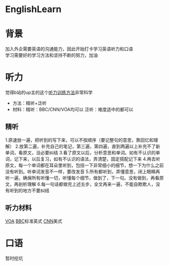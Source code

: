 # EnglishLearn

# 背景
加入外企需要英语的沟通能力，因此开始打卡学习英语听力和口语  
学习需要好的学习方法和坚持不断的努力，加油

# 听力
觉得b站的up主的这个[听力训练方法](https://www.bilibili.com/video/BV1i3411y7h1?spm_id_from=333.999.0.0)非常科学  

- 方法：精听+泛听
- 材料：精听：BBC/CNN/VOA均可以  泛听：难度适中的都可以

## 精听
1.原速放一遍，把听到的写下来，可以不按顺序（要记整句的意思，靠回忆和理解）
2.放第二遍，补充自己的笔记，第三遍，第四遍，直到两遍以上补充不了新单词，看原文，没必要纠结
3.看了原文以后，分析意思和单词。如有不认识的单词，记下来，以后复习，如有不认识的语法，弄清楚，固定搭配记下来
4.再去听原文，每一个单词都在耳朵里听到，包括一下非常细小的细节，想一下为什么之前没有听到。听单词发音不一样，要改发音
5.所有都听到，弄懂意思，闭上眼睛再听一遍，确保所有听懂一切，听懂每个细节，做到了，下一句。没有做到，再看原文，再剖析理解
6.每一句话都做完上述五步，全文再来一遍，不能自欺欺人，没有听到的地方不要纠结

## 听力材料
[VOA](https://learningenglish.voanews.com/p/5373.html)
[BBC](https://www.bilibili.com/video/BV1ef4y1X727?spm_id_from=333.999.0.0)标准英式
[CNN](https://www.bilibili.com/video/BV1jQ4y1N7kZ?p=1)美式

# 口语
暂时挖坑